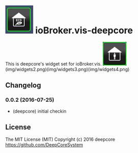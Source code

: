 ![Logo](admin/deepcore.png)
ioBroker.vis-deepcore
============

This is deepcore's widget set for ioBroker.vis.
![Screenshot](img/widgets1.png)(img/widgets2.png)(img/widgets3.png)(img/widgets4.png)

## Changelog

### 0.0.2 (2016-07-25)
- (deepcore) initial checkin

## License
The MIT License (MIT)
Copyright (c) 2016 deepcore https://github.com/DeepCoreSystem

